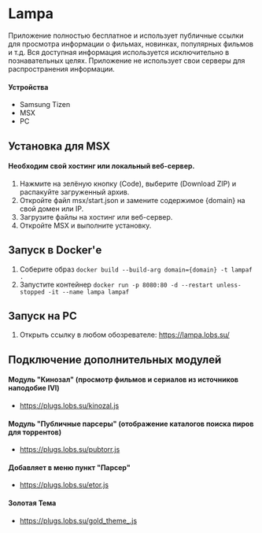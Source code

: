 # Lampa
Приложение полностью бесплатное и использует публичные ссылки для просмотра информации о фильмах, новинках, популярных фильмов и т.д. Вся доступная информация используется исключительно в познавательных целях. Приложение не использует свои серверы для распространения информации.

#### Устройства
* Samsung Tizen
* MSX
* PC

## Установка для MSX
#### Необходим свой хостинг или локальный веб-сервер. 
1. Нажмите на зелёную кнопку (Code), выберите (Download ZIP) и распакуйте загруженный архив.
2. Откройте файл msx/start.json и замените содержимое {domain} на свой домен или IP.
3. Загрузите файлы на хостинг или веб-сервер.
4. Откройте MSX и выполните установку.

## Запуск в Docker'е
1. Соберите образ `docker build --build-arg domain={domain} -t lampaf . `
2. Запустите контейнер `docker run -p 8080:80 -d --restart unless-stopped -it --name lampa lampaf`

## Запуск на PC
1. Открыть ссылку в любом обозревателе: https://lampa.lobs.su/

## Подключение дополнительных модулей
#### Модуль "Кинозал" (просмотр фильмов и сериалов из источников наподобие IVI)
* https://plugs.lobs.su/kinozal.js

#### Модуль "Публичные парсеры" (отображение каталогов поиска пиров для торрентов)
* https://plugs.lobs.su/pubtorr.js

#### Добавляет в меню пункт "Парсер"
* https://plugs.lobs.su/etor.js

#### Золотая Тема
* https://plugs.lobs.su/gold_theme_.js
